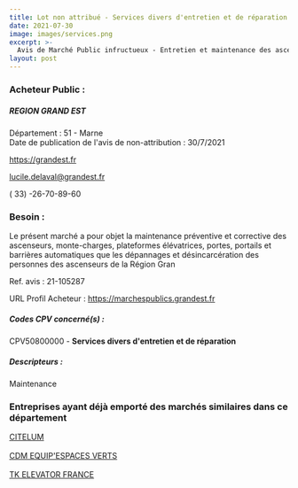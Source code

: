 ```yaml
---
title: Lot non attribué - Services divers d'entretien et de réparation
date: 2021-07-30
image: images/services.png
excerpt: >-
  Avis de Marché Public infructueux - Entretien et maintenance des ascenseurs, monte-charges, plateformes élévatrices, portes, portails et barrières automatiques de la région grand est
layout: post
---
```


### Acheteur Public :
##### REGION GRAND EST
Département : 51 - Marne<br/>
Date de publication de l'avis de non-attribution : 30/7/2021


https://grandest.fr

lucile.delaval@grandest.fr

( 33) -26-70-89-60
### Besoin :

Le présent marché a pour objet la maintenance préventive et corrective des ascenseurs, monte-charges, plateformes élévatrices, portes, portails et barrières automatiques que les dépannages et désincarcération des personnes des ascenseurs de la Région Gran

Ref. avis : 21-105287

URL Profil Acheteur : https://marchespublics.grandest.fr

##### Codes CPV concerné(s) :
CPV50800000 - **Services divers d'entretien et de réparation** <br/>

##### Descripteurs :
Maintenance <br/>

### Entreprises ayant déjà emporté des marchés similaires dans ce département
<a href="/entreprise-553/siren-389643859">CITELUM</a><br/><br/>
<a href="/entreprise-564/siren-477915821">CDM EQUIP'ESPACES VERTS</a><br/><br/>
<a href="/entreprise-573/siren-722024742">TK ELEVATOR FRANCE</a><br/><br/>
